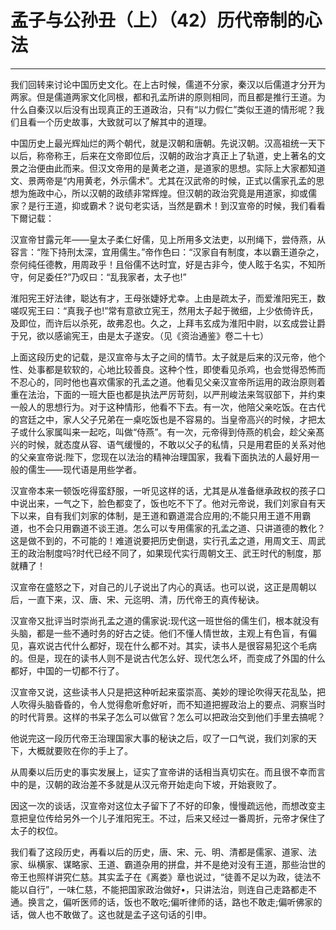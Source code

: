 # 孟子与公孙丑（上）（42）历代帝制的心法

------

我们回转来讨论中国历史文化。在上古时候，儒道不分家，秦汉以后儒道才分开为两家。但是儒道两家文化同根，都和孔孟所讲的原则相同，而且都是推行王道。为什么自秦汉以后没有出现真正的王道政治，只有“以力假仁”类似王道的情形呢？我们且看一个历史故事，大致就可以了解其中的道理。

中国历史上最光辉灿烂的两个朝代，就是汉朝和唐朝。先说汉朝。汉高祖统一天下以后，称帝称王，后来在文帝即位后，汉朝的政治才真正上了轨道，史上著名的文景之治便由此而来。但汉文帝用的是黄老之道，是道家的思想。实际上大家都知道文、景两帝是“内用黄老，外示儒术”。尤其在汉武帝的时候，正式以儒家孔孟的思想为施政中心，所以汉朝的政绩非常辉煌。但汉朝的政治究竟是用道家，抑或儒家？是行王道，抑或霸术？说句老实话，当然是霸术！到汉宣帝的时候，我们看看下爾记载：

汉宣帝甘露元年——皇太子柔仁好儒，见上所用多文法吏，以刑绳下，尝侍燕，从容言：“陛下持刑太深，宜用儒生。”帝作色曰：“汉家自有制度，本以霸王道杂之，奈何纯任德教，用周政乎！且俗儒不达时宜，好是古非今，使人眩于名实，不知所守，何足委任?”乃叹曰：“乱我家者，太子也!”

淮阳宪王好法律，聪达有才，王母张婕妤尤幸。上由是疏太子，而爱淮阳宪王，数嗟叹宪王曰：“真我子也!”常有意欲立宪王，然用太子起于微细，上少依倚许氏，及即位，而许后以杀死，故弗忍也。久之，上拜韦玄成为淮阳中尉，以玄成尝让爵于兄，欲以感谕宪王，由是太子遂安。（见《资治通鉴》卷二十七）

上面这段历史的记载，是汉宣帝与太子之间的情节。太子就是后来的汉元帝，他个性、处事都是软软的，心地比较善良。这种个性，即使看见杀鸡，也会觉得恐怖而不忍心的，同时他也喜欢儒家的孔孟之道。他看见父亲汉宣帝所运用的政治原则着重在法治，下面的一班大臣也都是执法严厉苛刻，以严刑峻法来驾驭部下，并约束一般人的思想行为。对于这种情形，他看不下去。有一次，他陪父亲吃饭。在古代的宫廷之中，家人父子兄弟在一桌吃饭也是不容易的。当皇帝高兴的时候，才把太子或什么家属叫来一起吃，叫做“侍燕”。有一次，元帝得到侍燕的机会，趁父亲髙兴的时候，就态度从容、语气缓慢的，不敢以父子的私情，只是用君臣的关系对他的父亲宣帝说:陛下，您现在以法治的精神治理国家，我看下面执法的人最好用一般的儒生——现代语是用些学者。

汉宣帝本来一顿饭吃得蛮舒服，一听见这样的话，尤其是从准备继承政权的孩子口中说出来，一气之下，脸色都变了，饭也吃不下了。他对元帝说，我们刘家自有天下以来，自有我们刘家的体制，是王道和霸道混合应用的;不能只用王道不用霸道，也不会只用霸道不谈王道。怎么可以专用儒家的孔孟之道、只讲道德的教化？这是做不到的，不可能的！难道说要把历史倒退，实行孔孟之道，用周文王、周武王的政治制度吗?时代已经不同了，如果现代实行周朝文王、武王时代的制度，那就糟了！

汉宣帝在盛怒之下，对自己的儿子说出了内心的真话。也可以说，这正是周朝以后，一直下来，汉、唐、宋、元迄明、清，历代帝王的真传秘诀。

汉宣帝又批评当时崇尚孔孟之道的儒家说:现代这一班世俗的儒生们，根本就没有头脑，都是一些不通时务的好古之徒。他们不懂人情世故，主观上有色盲，有偏见，喜欢说古代什么都好，现在什么都不对。其实，读书人是很容易犯这个毛病的。但是，现在的读书人则不是说古代怎么好、现代怎么坏，而变成了外国的什么都好，中国的一切都不行了。

汉宣帝又说，这些读书人只是把这种听起来蛮崇高、美妙的理论吹得天花乱坠，把人吹得头脑昏昏的，令人觉得愈听愈好听，而不知道把握政治上的要点、洞察当时的时代背景。这样的书呆子怎么可以做官？怎么可以把政治交到他们手里去搞呢？

他说完这一段历代帝王治理国家大事的秘诀之后，叹了一口气说，我们刘家的天下，大概就要败在你的手上了。

从周秦以后历史的事实发展上，证实了宣帝讲的话相当真切实在。而且很不幸而言中的是，汉朝的政治差不多就是从汉元帝开始走向下坡，开始衰败了。

因这一次的谈话，汉宣帝对这位太子留下了不好的印象，慢慢疏远他，而想改变主意把皇位传给另外一个儿子淮阳宪王。不过，后来又经过一番周折，元帝才保住了太子的权位。

我们看了这段历史，再看以后的历史，唐、宋、元、明、清都是儒家、道家、法家、纵横家、谋略家、王道、霸道杂用的拼盘，并不是绝对没有王道，那些治世的帝王也照样讲究仁慈。其实孟子在《离娄》章也说过，“徒善不足以为政，徒法不能以自行”，一味仁慈，不能把国家政治做好•，只讲法治，则连自己走路都走不通。换言之，偏听医师的话，饭也不敢吃;偏听律师的话，路也不敢走;偏听佛家的话，做人也不敢做了。这也就是孟子这句话的引申。

